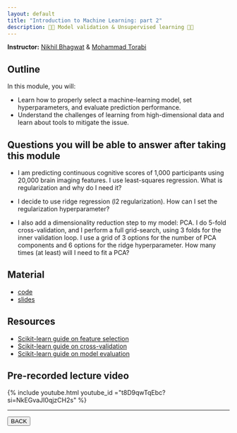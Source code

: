 ```yaml
---
layout: default
title: "Introduction to Machine Learning: part 2"
description: 🤖🤖 Model validation & Unsupervised learning 📖📖
---
```


**Instructor:** [Nikhil Bhagwat](https://nikhil153.github.io/) & [Mohammad Torabi](https://github.com/mtorabi59)

## Outline

In this module, you will:

-   Learn how to properly select a machine-learning model, set hyperparameters, and evaluate prediction performance.
-   Understand the challenges of learning from high-dimensional data and learn  about tools to mitigate the issue.

## Questions you will be able to answer after taking this module

-   I am predicting continuous cognitive scores of 1,000 participants using 20,000 brain imaging features.
    I use least-squares regression.
    What is regularization and why do I need it?

-   I decide to use ridge regression (l2 regularization).
    How can I set the regularization hyperparameter?

-   I also add a dimensionality reduction step to my model: PCA.
    I do 5-fold cross-validation, and I perform a full grid-search,
    using 3 folds for the inner validation loop.
    I use a grid of 3 options for the number of PCA components
    and 6 options for the ridge hyperparameter.
    How many times (at least) will I need to fit a PCA?

## Material

-   [code](https://github.com/neurodatascience/QLS-course-materials/tree/main/Lectures/2024/09_machine_learning_2)
-   [slides](https://github.com/neurodatascience/QLS-course-materials/tree/main/Lectures/2024/09_machine_learning_2/lecture)

## Resources

-   [Scikit-learn guide on feature selection](https://scikit-learn.org/stable/modules/feature_selection.html)
-   [Scikit-learn guide on cross-validation](https://scikit-learn.org/stable/modules/cross_validation.html)
-   [Scikit-learn guide on model evaluation](https://scikit-learn.org/stable/modules/model_evaluation.html)

## Pre-recorded lecture video

{% include youtube.html youtube_id ="t8D9qwTqEbc?si=NkEGvaJI0qjzCH2s" %}

---

<a href="{{ site.url }}/lectures-materials/latest.html"><button>BACK</button></a>
